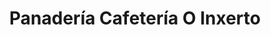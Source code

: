 ---
title: "Panadería Cafetería O Inxerto"
url: /san-sadurnino/panaderia-cafeteria-o-inxerto/
shop: panadería
---